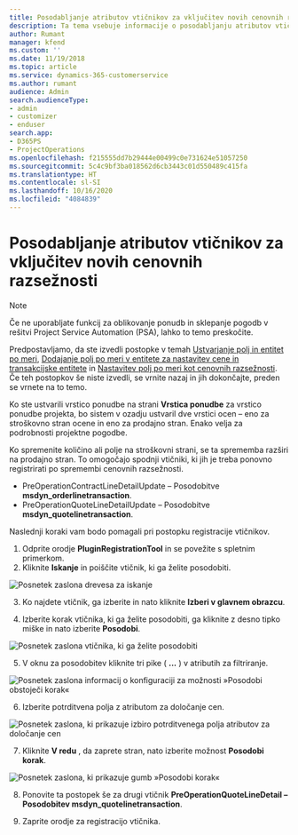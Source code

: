 ```yaml
---
title: Posodabljanje atributov vtičnikov za vključitev novih cenovnih razsežnosti
description: Ta tema vsebuje informacije o posodabljanju atributov vtičnika za cenovne razsežnosti.
author: Rumant
manager: kfend
ms.custom: ''
ms.date: 11/19/2018
ms.topic: article
ms.service: dynamics-365-customerservice
ms.author: rumant
audience: Admin
search.audienceType:
- admin
- customizer
- enduser
search.app:
- D365PS
- ProjectOperations
ms.openlocfilehash: f215555dd7b29444e00499c0e731624e51057250
ms.sourcegitcommit: 5c4c9bf3ba018562d6cb3443c01d550489c415fa
ms.translationtype: HT
ms.contentlocale: sl-SI
ms.lasthandoff: 10/16/2020
ms.locfileid: "4084839"
---
```

# <a name="update-plug-in-attributes-to-include-new-pricing-dimensions"></a>Posodabljanje atributov vtičnikov za vključitev novih cenovnih razsežnosti

> [!NOTE]
> Če ne uporabljate funkcij za oblikovanje ponudb in sklepanje pogodb v rešitvi Project Service Automation (PSA), lahko to temo preskočite.

Predpostavljamo, da ste izvedli postopke v temah [Ustvarjanje polj in entitet po meri](create-custom-fields-entities.md), [Dodajanje polj po meri v entitete za nastavitev cene in transakcijske entitete](field-references.md) in [Nastavitev polj po meri kot cenovnih razsežnosti](set-up-pricing-dimensions.md). Če teh postopkov še niste izvedli, se vrnite nazaj in jih dokončajte, preden se vrnete na to temo.

Ko ste ustvarili vrstico ponudbe na strani **Vrstica ponudbe** za vrstico ponudbe projekta, bo sistem v ozadju ustvaril dve vrstici ocen – eno za stroškovno stran ocene in eno za prodajno stran. Enako velja za podrobnosti projektne pogodbe.

Ko spremenite količino ali polje na stroškovni strani, se ta sprememba razširi na prodajno stran. To omogočajo spodnji vtičniki, ki jih je treba ponovno registrirati po spremembi cenovnih razsežnosti.

- PreOperationContractLineDetailUpdate – Posodobitve **msdyn_orderlinetransaction**.
- PreOperationQuoteLineDetailUpdate – Posodobitve **msdyn_quotelinetransaction**.

Naslednji koraki vam bodo pomagali pri postopku registracije vtičnikov.

1. Odprite orodje **PluginRegistrationTool** in se povežite s spletnim primerkom.
2. Kliknite **Iskanje** in poiščite vtičnik, ki ga želite posodobiti.

 ![Posnetek zaslona drevesa za iskanje](media/PRT-1.png)

3. Ko najdete vtičnik, ga izberite in nato kliknite **Izberi v glavnem obrazcu**.

4. Izberite korak vtičnika, ki ga želite posodobiti, ga kliknite z desno tipko miške in nato izberite **Posodobi**.

 ![Posnetek zaslona vtičnika, ki ga želite posodobiti](media/PRT-2.png)
 
5. V oknu za posodobitev kliknite tri pike ( **...** ) v atributih za filtriranje.

 ![Posnetek zaslona informacij o konfiguraciji za možnosti »Posodobi obstoječi korak«](media/PRT-3.png)
 
6. Izberite potrditvena polja z atributom za določanje cen.

 ![Posnetek zaslona, ki prikazuje izbiro potrditvenega polja atributov za določanje cen](media/PRT-4.png)

7. Kliknite **V redu** , da zaprete stran, nato izberite možnost **Posodobi korak**.

 ![Posnetek zaslona, ki prikazuje gumb »Posodobi korak«](media/PRT-5.png)
 
8. Ponovite ta postopek še za drugi vtičnik **PreOperationQuoteLineDetail – Posodobitev msdyn_quotelinetransaction**.

9. Zaprite orodje za registracijo vtičnika.

